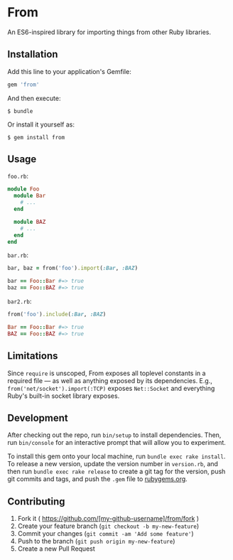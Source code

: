 # From

An ES6-inspired library for importing things from other Ruby libraries.

## Installation

Add this line to your application's Gemfile:

```ruby
gem 'from'
```

And then execute:

    $ bundle

Or install it yourself as:

    $ gem install from

## Usage

`foo.rb`:

```ruby
module Foo
  module Bar
    # ...
  end

  module BAZ
    # ...
  end
end
```

`bar.rb`:

```ruby
bar, baz = from('foo').import(:Bar, :BAZ)

bar == Foo::Bar #=> true
baz == Foo::BAZ #=> true
```

`bar2.rb`:

```ruby
from('foo').include(:Bar, :BAZ)

Bar == Foo::Bar #=> true
BAZ == Foo::BAZ #=> true
```

## Limitations

Since `require` is unscoped, From exposes all toplevel constants in a required file &mdash; as well as anything exposed by its dependencies. E.g., `from('net/socket').import(:TCP)` exposes `Net::Socket` and everything Ruby's built-in socket library exposes.

## Development

After checking out the repo, run `bin/setup` to install dependencies. Then, run `bin/console` for an interactive prompt that will allow you to experiment.

To install this gem onto your local machine, run `bundle exec rake install`. To release a new version, update the version number in `version.rb`, and then run `bundle exec rake release` to create a git tag for the version, push git commits and tags, and push the `.gem` file to [rubygems.org](https://rubygems.org).

## Contributing

1. Fork it ( https://github.com/[my-github-username]/from/fork )
2. Create your feature branch (`git checkout -b my-new-feature`)
3. Commit your changes (`git commit -am 'Add some feature'`)
4. Push to the branch (`git push origin my-new-feature`)
5. Create a new Pull Request
